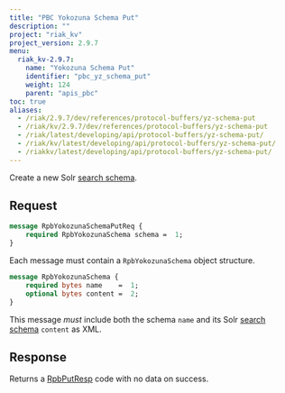 ```yaml
---
title: "PBC Yokozuna Schema Put"
description: ""
project: "riak_kv"
project_version: 2.9.7
menu:
  riak_kv-2.9.7:
    name: "Yokozuna Schema Put"
    identifier: "pbc_yz_schema_put"
    weight: 124
    parent: "apis_pbc"
toc: true
aliases:
  - /riak/2.9.7/dev/references/protocol-buffers/yz-schema-put
  - /riak/kv/2.9.7/dev/references/protocol-buffers/yz-schema-put
  - /riak/latest/developing/api/protocol-buffers/yz-schema-put/
  - /riak/kv/latest/developing/api/protocol-buffers/yz-schema-put/
  - /riakkv/latest/developing/api/protocol-buffers/yz-schema-put/
---
```



Create a new Solr [search schema]({{<baseurl>}}riak/kv/2.9.7/developing/usage/search-schemas).

## Request

```protobuf
message RpbYokozunaSchemaPutReq {
    required RpbYokozunaSchema schema =  1;
}
```

Each message must contain a `RpbYokozunaSchema` object structure.

```protobuf
message RpbYokozunaSchema {
    required bytes name    =  1;
    optional bytes content =  2;
}
```

This message *must* include both the schema `name` and its Solr [search schema]({{<baseurl>}}riak/kv/2.9.7/developing/usage/search-schemas) `content` as XML.

## Response

Returns a [RpbPutResp]({{<baseurl>}}riak/kv/2.9.7/developing/api/protocol-buffers/#message-codes) code with no data on success.


